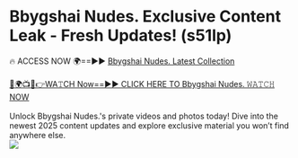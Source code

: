 # Bbygshai Nudes. Exclusive Content Leak - Fresh Updates! (s51lp)

🔥 ACCESS NOW 🌍==►► <a href="https://tinyurl.com/yc657z5k" rel="nofollow">Bbygshai Nudes. Latest Collection</a>
<br><br>
[🔴🌍📺📱👉WA𝚃CH Now==►► CLICK HERE TO Bbygshai Nudes. 𝚆𝙰𝚃𝙲𝙷 NOW](https://tinyurl.com/yc657z5k)
<br><br>
Unlock Bbygshai Nudes.'s private videos and photos today! Dive into the newest 2025 content updates and explore exclusive material you won’t find anywhere else.
<br>
<a href="https://tinyurl.com/yc657z5k" rel="nofollow" data-target="animated-image.originalLink"><img src="https://camo.githubusercontent.com/8a4f000d20f83aca3bf7ec5f350d767afa0574a8a352519fd8cfa583a6f93a33/68747470733a2f2f692e696d6775722e636f6d2f644a486b345a712e676966" data-canonical-src="https://i.imgur.com/dJHk4Zq.gif" style="max-width: 100%; display: inline-block;" data-target="animated-image.originalImage"></a>
<br>

